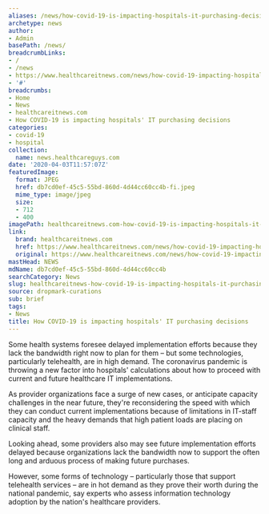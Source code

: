 ```yaml
---
aliases: /news/how-covid-19-is-impacting-hospitals-it-purchasing-decisions
archetype: news
author:
- Admin
basePath: /news/
breadcrumbLinks:
- /
- /news
- https://www.healthcareitnews.com/news/how-covid-19-impacting-hospitals-it-purchasing-decisions
- '#'
breadcrumbs:
- Home
- News
- healthcareitnews.com
- How COVID-19 is impacting hospitals' IT purchasing decisions
categories:
- covid-19
- hospital
collection:
  name: news.healthcareguys.com
date: '2020-04-03T11:57:07Z'
featuredImage:
  format: JPEG
  href: db7cd0ef-45c5-55bd-860d-4d44cc60cc4b-fi.jpeg
  mime_type: image/jpeg
  size:
  - 712
  - 400
imagePath: healthcareitnews.com-how-covid-19-is-impacting-hospitals-it-purchasing-decisions
link:
  brand: healthcareitnews.com
  href: https://www.healthcareitnews.com/news/how-covid-19-impacting-hospitals-it-purchasing-decisions
  original: https://www.healthcareitnews.com/news/how-covid-19-impacting-hospitals-it-purchasing-decisions
mastHead: NEWS
mdName: db7cd0ef-45c5-55bd-860d-4d44cc60cc4b
searchCategory: News
slug: healthcareitnews-how-covid-19-is-impacting-hospitals-it-purchasing-decisions
source: dropmark-curations
sub: brief
tags:
- News
title: How COVID-19 is impacting hospitals' IT purchasing decisions
---
```


Some health systems foresee delayed implementation efforts because they lack the bandwidth right now to plan for them – but some technologies, particularly telehealth, are in high demand. The coronavirus pandemic is throwing a new factor into hospitals' calculations about how to proceed with current and future healthcare IT implementations.

As provider organizations face a surge of new cases, or anticipate capacity challenges in the near future, they're reconsidering the speed with which they can conduct current implementations because of limitations in IT-staff capacity and the heavy demands that high patient loads are placing on clinical staff.

Looking ahead, some providers also may see future implementation efforts delayed because organizations lack the bandwidth now to support the often long and arduous process of making future purchases.

However, some forms of technology – particularly those that support telehealth services – are in hot demand as they prove their worth during the national pandemic, say experts who assess information technology adoption by the nation's healthcare providers.